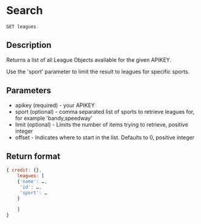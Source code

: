 # Search

    GET leagues

## Description
Returns a list of all League Objects available for the given APIKEY. 

Use the 'sport' parameter to limit the result to leagues for specific sports.     

## Parameters
* apikey (required) - your APIKEY
* sport (optional) - comma separated list of sports to retrieve leagues for, for example 'bandy,speedway'
* limit (optional) - Limits the number of items trying to retrieve, positive integer
* offset - Indicates where to start in the list. Defaults to 0, positive integer

## Return format
```javascript	
{ credit: {},
	leagues: [
	{'name': …,
	 'id': …,
	 'sport': …
	}

	]
}  